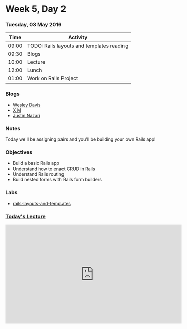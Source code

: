 # Week 5, Day 2

### Tuesday, 03 May 2016

| Time | Activity |
| --- | --- |
| 09:00 | TODO: Rails layouts and templates reading |
| 09:30 | Blogs |
| 10:00 | Lecture |
| 12:00 | Lunch |
| 01:00 | Work on Rails Project |

### Blogs

- [Wesley Davis](https://medium.com/@WesleyDavis/)
- [X M](https://universal-remonster.blogspot.com)
- [Justin Nazari](https://medium.com/@JustinNazari)

### Notes

Today we'll be assigning pairs and you'll be building your own Rails app!

### Objectives

- Build a basic Rails app 
- Understand how to enact CRUD in Rails 
- Understand Rails routing 
- Build nested forms with Rails form builders 

### Labs

- [rails-layouts-and-templates](http://www.github.com/learn-co-students/rails-layouts-and-templates-web-0416)

### [Today's Lecture](https://www.youtube.com/watch?v=lObHElZAxnc&feature=youtu.be)

<iframe width="560" height="315" src="https://www.youtube.com/embed/lObHElZAxnc" frameborder="0" allowfullscreen></iframe>
